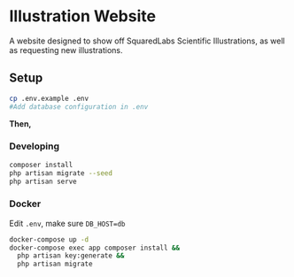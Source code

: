 
# Illustration Website
A website designed to show off SquaredLabs Scientific Illustrations, as well as requesting new illustrations.
## Setup
```bash
cp .env.example .env
#Add database configuration in .env
```
**Then,**
### Developing
```bash
composer install
php artisan migrate --seed
php artisan serve
```
### Docker
Edit `.env`, make sure `DB_HOST=db`
```bash
docker-compose up -d
docker-compose exec app composer install &&  
  php artisan key:generate && 
  php artisan migrate
```
